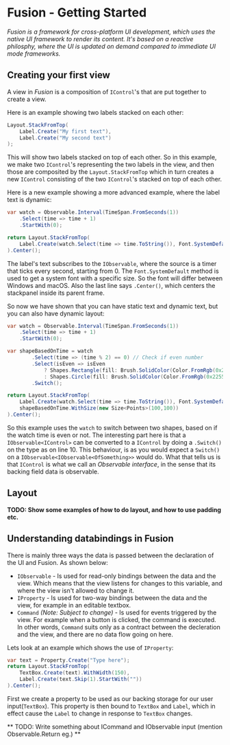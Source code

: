 # Fusion - Getting Started
_Fusion is a framework for cross-platform UI development, which uses the native UI framework to render its content. It's based on a reactive philosphy, where the UI is updated on demand compared to immediate UI mode frameworks._

## Creating your first view
A view in _Fusion_ is a composition of `IControl`'s that are put together to create a view.

Here is an example showing two labels stacked on each other:

```csharp
Layout.StackFromTop(
	Label.Create("My first text"),
    Label.Create("My second text")
);
```


This will show two labels stacked on top of each other. So in this example, we make two `IControl`'s representing the two labels in the view, and then those are composited by the `Layout.StackFromTop` which in turn creates a new `IControl` consisting of the two `IControl`'s stacked on top of each other.

Here is a new example showing a more advanced example, where the label text is dynamic:
```csharp
var watch = Observable.Interval(TimeSpan.FromSeconds(1))
	.Select(time => time + 1)
	.StartWith(0);

return Layout.StackFromTop(
    Label.Create(watch.Select(time => time.ToString()), Font.SystemDefault(20))
).Center();
```

The label's text subscribes to the `IObservable`, where the source is a timer that ticks every second, starting from 0. The `Font.SystemDefault` method is used to get a system font with a specific size. So the font will differ between Windows and macOS. Also the last line says `.Center()`, which centers the stackpanel inside its parent frame.

So now we have shown that you can have static text and dynamic text, but you can also have dynamic layout:
```csharp
var watch = Observable.Interval(TimeSpan.FromSeconds(1))
	.Select(time => time + 1)
	.StartWith(0);

var shapeBasedOnTime = watch
        .Select(time => (time % 2) == 0) // Check if even number
        .Select(isEven => isEven
            ? Shapes.Rectangle(fill: Brush.SolidColor(Color.FromRgb(0x2255ff)))
            : Shapes.Circle(fill: Brush.SolidColor(Color.FromRgb(0x2255ff))))
        .Switch();

return Layout.StackFromTop(
    Label.Create(watch.Select(time => time.ToString()), Font.SystemDefault(100), TextAlignment.Center),
    shapeBasedOnTime.WithSize(new Size<Points>(100,100))
).Center();
```

So this example uses the `watch` to switch between two shapes, based on if the watch time is even or not. The interesting part here is that a `IObservable<IControl>` can be converted to a `IControl` by doing a `.Switch()` on the type as on line 10. This behaviour, is as you would expect a `Switch()` on a `IObservable<IObservable<OfSomething>>` would do. What that tells us is that `IControl` is what we call an _Observable interface_, in the sense that its backing field data is observable.

## Layout
**TODO: Show some examples of how to do layout, and how to use padding etc.**

## Understanding databindings in Fusion
There is mainly three ways the data is passed between the declaration of the UI and Fusion. As shown below:
* `IObservable` - Is used for read-only bindings between the data and the view. Which means that the view listens for changes to this variable, and where the view isn't allowed to change it.
* `IProperty` - Is used for two-way bindings between the data and the view, for example in an editable textbox.
* `Command` _(Note: Subject to change)_ - Is used for events triggered by the view. For example when a button is clicked, the command is executed. In other words, `Command` suits only as a contract between the decleration and the view, and there are no data flow going on here.

Lets look at an example which shows the use of `IProperty`:
```csharp
var text = Property.Create("Type here");
return Layout.StackFromTop(
    TextBox.Create(text).WithWidth(150),
    Label.Create(text.Skip(1).StartWith(""))
).Center();
```
First we create a property to be used as our backing storage for our user input(`TextBox`). This property is then bound to `TextBox` and `Label`, which in effect cause the `Label` to change in response to `TextBox` changes.

** TODO: Write something about ICommand and IObservable input (mention Observable.Return eg.) **





